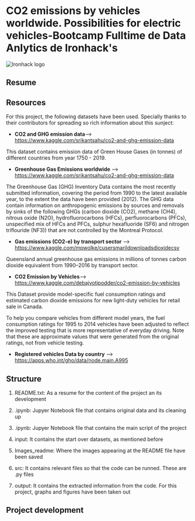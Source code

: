 # CO2 emissions by vehicles worldwide. Possibilities for electric vehicles-Bootcamp Fulltime de Data Anlytics de Ironhack's

![Ironhack logo](https://www.fundacionuniversia.net/wp-content/uploads/2017/09/ironhack_logo.jpg)

## Resume


## Resources
For this project, the following datasets have been used. Specially thanks to their contributors for spreading so rich information about this sunject:

* **CO2 and GHG emission data**--> https://www.kaggle.com/srikantsahu/co2-and-ghg-emission-data

This dataset contains emission data of Green House Gases (in tonnes) of different countries from year 1750 - 2019.

* **Greenhouse Gas Emissions worldwide** --> https://www.kaggle.com/srikantsahu/co2-and-ghg-emission-data

The Greenhouse Gas (GHG) Inventory Data contains the most recently submitted information, covering the period from 1990 to the latest available year, to the extent the data have been provided (2012). The GHG data contain information on anthropogenic emissions by sources and removals by sinks of the following GHGs (carbon dioxide (CO2), methane (CH4), nitrous oxide (N2O), hydrofluorocarbons (HFCs), perfluorocarbons (PFCs), unspecified mix of HFCs and PFCs, sulphur hexafluoride (SF6) and nitrogen triflouride (NF3)) that are not controlled by the Montreal Protocol.

* **Gas emissions (CO2-e) by transport sector** --> https://www.kaggle.com/mpwolke/cusersmarildownloadsdioxidecsv

Queensland annual greenhouse gas emissions in millions of tonnes carbon dioxide equivalent from 1990–2016 by transport sector.

* **CO2 Emission by Vehicles**--> https://www.kaggle.com/debajyotipodder/co2-emission-by-vehicles

This Dataset provide model-specific fuel consumption ratings and estimated carbon dioxide emissions for new light-duty vehicles for retail sale in Canada.

To help you compare vehicles from different model years, the fuel consumption ratings for 1995 to 2014 vehicles have been adjusted to reflect the improved testing that is more representative of everyday driving. Note that these are approximate values that were generated from the original ratings, not from vehicle testing.

* **Registered vehicles Data by country** --> https://apps.who.int/gho/data/node.main.A995 




## Structure

1) README.txt: As a resume for the content of the project an its development

2) .ipynb: Jupyer Notebook file that contains original data and its cleaning up

3) .ipynb: Jupyer Notebook file that contains the main script of the project

3) input: It contains the start over datasets, as mentioned before

4) Images_readme: Where the images appearing at the README file have been saved

5) src: It contains relevant files so that the code can be runned. These are .py files

6) output: It contains the extracted information from the code. For this project, graphs and figures have been taken out

## Project development